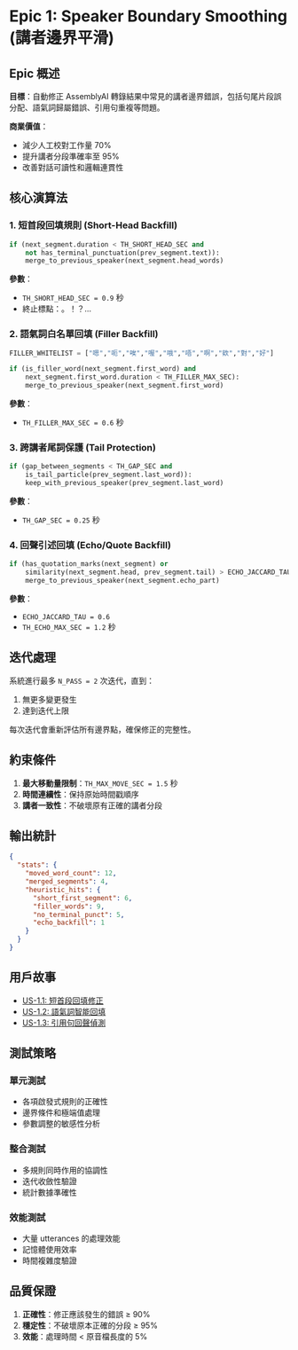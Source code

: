 # Epic 1: Speaker Boundary Smoothing (講者邊界平滑)

## Epic 概述

**目標**：自動修正 AssemblyAI 轉錄結果中常見的講者邊界錯誤，包括句尾片段誤分配、語氣詞歸屬錯誤、引用句重複等問題。

**商業價值**：
- 減少人工校對工作量 70%
- 提升講者分段準確率至 95%
- 改善對話可讀性和邏輯連貫性

## 核心演算法

### 1. 短首段回填規則 (Short-Head Backfill)

```python
if (next_segment.duration < TH_SHORT_HEAD_SEC and 
    not has_terminal_punctuation(prev_segment.text)):
    merge_to_previous_speaker(next_segment.head_words)
```

**參數**：
- `TH_SHORT_HEAD_SEC = 0.9` 秒
- 終止標點：。！？…

### 2. 語氣詞白名單回填 (Filler Backfill)

```python
FILLER_WHITELIST = ["嗯","呃","唉","喔","哦","唔","啊","欸","對","好"]

if (is_filler_word(next_segment.first_word) and 
    next_segment.first_word.duration < TH_FILLER_MAX_SEC):
    merge_to_previous_speaker(next_segment.first_word)
```

**參數**：
- `TH_FILLER_MAX_SEC = 0.6` 秒

### 3. 跨講者尾詞保護 (Tail Protection)

```python
if (gap_between_segments < TH_GAP_SEC and 
    is_tail_particle(prev_segment.last_word)):
    keep_with_previous_speaker(prev_segment.last_word)
```

**參數**：
- `TH_GAP_SEC = 0.25` 秒

### 4. 回聲引述回填 (Echo/Quote Backfill)

```python
if (has_quotation_marks(next_segment) or 
    similarity(next_segment.head, prev_segment.tail) > ECHO_JACCARD_TAU):
    merge_to_previous_speaker(next_segment.echo_part)
```

**參數**：
- `ECHO_JACCARD_TAU = 0.6`
- `TH_ECHO_MAX_SEC = 1.2` 秒

## 迭代處理

系統進行最多 `N_PASS = 2` 次迭代，直到：
1. 無更多變更發生
2. 達到迭代上限

每次迭代會重新評估所有邊界點，確保修正的完整性。

## 約束條件

1. **最大移動量限制**：`TH_MAX_MOVE_SEC = 1.5` 秒
2. **時間連續性**：保持原始時間戳順序
3. **講者一致性**：不破壞原有正確的講者分段

## 輸出統計

```json
{
  "stats": {
    "moved_word_count": 12,
    "merged_segments": 4,
    "heuristic_hits": {
      "short_first_segment": 6,
      "filler_words": 9,
      "no_terminal_punct": 5,
      "echo_backfill": 1
    }
  }
}
```

## 用戶故事

- [US-1.1: 短首段回填修正](./user-story-1.1-short-head-backfill.md)
- [US-1.2: 語氣詞智能回填](./user-story-1.2-filler-backfill.md)
- [US-1.3: 引用句回聲偵測](./user-story-1.3-echo-detection.md)

## 測試策略

### 單元測試
- 各項啟發式規則的正確性
- 邊界條件和極端值處理
- 參數調整的敏感性分析

### 整合測試
- 多規則同時作用的協調性
- 迭代收斂性驗證
- 統計數據準確性

### 效能測試
- 大量 utterances 的處理效能
- 記憶體使用效率
- 時間複雜度驗證

## 品質保證

1. **正確性**：修正應該發生的錯誤 ≥ 90%
2. **穩定性**：不破壞原本正確的分段 ≥ 95%
3. **效能**：處理時間 < 原音檔長度的 5%